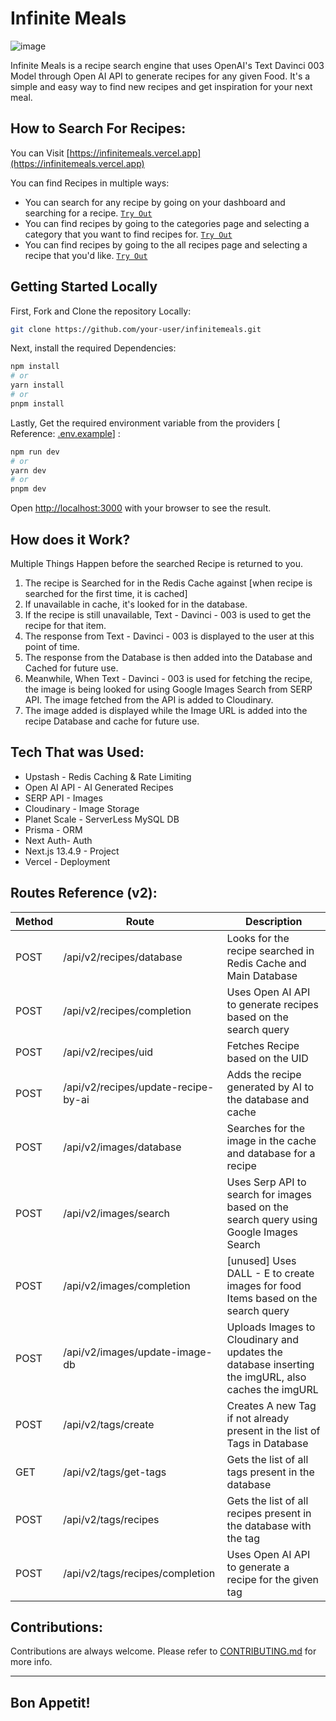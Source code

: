 # Infinite Meals
![image](https://github.com/8rxn/infinitemeals/assets/75237697/0e14140c-758f-4bf7-838f-38c667b3ad6d)

Infinite Meals is a recipe search engine that uses OpenAI's Text Davinci 003 Model through Open AI API to generate recipes for any given Food. It's a simple and easy way to find new recipes and get inspiration for your next meal.

## How to Search For Recipes:

You can Visit [https://infinitemeals.vercel.app](https://infinitemeals.vercel.app)

You can find Recipes in multiple ways:

- You can search for any recipe by going on your dashboard and searching for a recipe.
  [`Try Out`](https://infinitemeals.vercel.app/dashboard)
- You can find recipes by going to the categories page and selecting a category that you want to find recipes for.
  [`Try Out`](https://infinitemeals.vercel.app/categories)
- You can find recipes by going to the all recipes page and selecting a recipe that you'd like.
  [`Try Out`](https://infinitemeals.vercel.app/recipes)

## Getting Started Locally

First, Fork and Clone the repository Locally:

```bash
git clone https://github.com/your-user/infinitemeals.git
```

Next, install the required Dependencies:

```bash
npm install
# or
yarn install
# or
pnpm install
```

Lastly, Get the required environment variable from the providers [ Reference: [.env.example](/.env.example)] :

```bash
npm run dev
# or
yarn dev
# or
pnpm dev
```

Open [http://localhost:3000](http://localhost:3000) with your browser to see the result.

## How does it Work?

Multiple Things Happen before the searched Recipe is returned to you.

1. The recipe is Searched for in the Redis Cache against [when recipe is searched for the first time, it is cached]
2. If unavailable in cache, it's looked for in the database.
3. If the recipe is still unavailable, Text - Davinci - 003 is used to get the recipe for that item.
4. The response from Text - Davinci - 003 is displayed to the user at this point of time.
5. The response from the Database is then added into the Database and Cached for future use.
6. Meanwhile, When Text - Davinci - 003 is used for fetching the recipe, the image is being looked for using Google Images Search from SERP API. The image fetched from the API is added to Cloudinary.
7. The image added is displayed while the Image URL is added into the recipe Database and cache for future use.

## Tech That was Used:

- Upstash - Redis Caching & Rate Limiting
- Open AI API - AI Generated Recipes
- SERP API - Images
- Cloudinary - Image Storage
- Planet Scale - ServerLess MySQL DB
- Prisma - ORM
- Next Auth- Auth
- Next.js 13.4.9 - Project
- Vercel - Deployment

## Routes Reference (v2):

| Method | Route                            | Description                                                                   |
|--------|----------------------------------|-------------------------------------------------------------------------------|
| POST   | /api/v2/recipes/database         | Looks for the recipe searched in Redis Cache and Main Database                |
| POST   | /api/v2/recipes/completion       | Uses Open AI API to generate recipes based on the search query                 |
| POST   | /api/v2/recipes/uid              | Fetches Recipe based on the UID                                               |
| POST   | /api/v2/recipes/update-recipe-by-ai | Adds the recipe generated by AI to the database and cache                    |
| POST   | /api/v2/images/database          | Searches for the image in the cache and database for a recipe                 |
| POST   | /api/v2/images/search            | Uses Serp API to search for images based on the search query using Google Images Search  |
| POST   | /api/v2/images/completion        | [unused] Uses DALL - E to create images for food Items based on the search query |
| POST   | /api/v2/images/update-image-db   | Uploads Images to Cloudinary and updates the database inserting the imgURL, also caches the imgURL  |
| POST   | /api/v2/tags/create              | Creates A new Tag if not already present in the list of Tags in Database       |
| GET    | /api/v2/tags/get-tags            | Gets the list of all tags present in the database                              |
| POST   | /api/v2/tags/recipes            | Gets the list of all recipes present in the database with the tag               |
| POST   | /api/v2/tags/recipes/completion  | Uses Open AI API to generate a recipe for the given tag                          |
## Contributions: 

Contributions are always welcome. Please refer to [CONTRIBUTING.md](/CONTRIBUTING.md) for more info.

---

## Bon Appetit!
